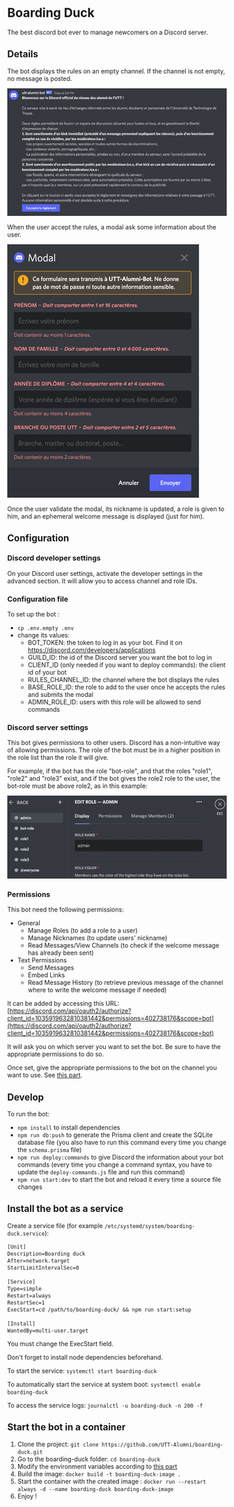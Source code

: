 # Boarding Duck
The best discord bot ever to manage newcomers on a Discord server.

## Details
The bot displays the rules on an empty channel. If the channel is not empty,
no message is posted.

![Rules example](assets/rules-example.png)

When the user accept the rules, a modal ask some information about the user.

![Modal example](assets/modal-example.png)

Once the user validate the modal, its nickname is updated, a role is
given to him, and an ephemeral welcome message is displayed (just for him).

## Configuration
### Discord developer settings
On your Discord user settings, activate the developer settings in the advanced section. It will
allow you to access channel and role IDs.

### Configuration file
To set up the bot :
- `cp .env.empty .env`
- change its values:
  - BOT_TOKEN: the token to log in as your bot. Find it on https://discord.com/developers/applications
  - GUILD_ID: the id of the Discord server you want the bot to log in
  - CLIENT_ID (only needed if you want to deploy commands): the client id of your bot
  - RULES_CHANNEL_ID: the channel where the bot displays the rules
  - BASE_ROLE_ID: the role to add to the user once he accepts the rules and submits the modal
  - ADMIN_ROLE_ID: users with this role will be allowed to send commands

### Discord server settings
This bot gives permissions to other users. Discord has a non-intuitive way of allowing permissions. The role
of the bot must be in a higher position in the role list than the role it will give.

For example, if the bot has the role "bot-role", and that the roles "role1", "role2" and "role3"
exist, and if the bot gives the role2 role to the user, the bot-role must be above role2, as in this example:

![Role list](assets/role-list.png)

### Permissions
This bot need the following permissions:
- General
  - Manage Roles (to add a role to a user)
  - Manage Nicknames (to update users' nickname)
  - Read Messages/View Channels (to check if the welcome message has already been sent)
- Text Permissions
  - Send Messages
  - Embed Links
  - Read Message History (to retrieve previous message of the channel where to write the welcome message if needed)

It can be added by accessing this URL:
[https://discord.com/api/oauth2/authorize?client_id=1035919632810381442&permissions=402738176&scope=bot](https://discord.com/api/oauth2/authorize?client_id=1035919632810381442&permissions=402738176&scope=bot)

It will ask you on which server you want to set the bot. Be sure to have the appropriate permissions to do so.

Once set, give the appropriate permissions to the bot on the channel you want to use. See [this part](#discord-server-settings).

## Develop
To run the bot:
- `npm install` to install dependencies
- `npm run db:push` to generate the Prisma client and create the SQLite database file (you also have to run this command every time you change the `schema.prisma` file)
- `npm run deploy:commands` to give Discord the information about your bot commands (every time you change a command syntax, you have to update the `deploy-commands.js` file and run this command)
- `npm run start:dev` to start the bot and reload it every time a source file changes

## Install the bot as a service
Create a service file (for example `/etc/systemd/system/boarding-duck.service`):

```
[Unit]
Description=Boarding duck
After=network.target
StartLimitIntervalSec=0

[Service]
Type=simple
Restart=always
RestartSec=1
ExecStart=cd /path/to/boarding-duck/ && npm run start:setup

[Install]
WantedBy=multi-user.target
```

You must change the ExecStart field.

Don't forget to install node dependencies beforehand.

To start the service:
`systemctl start boarding-duck`

To automatically start the service at system boot:
`systemctl enable boarding-duck`

To access the service logs:
`journalctl -u boarding-duck -n 200 -f`


## Start the bot in a container

1. Clone the project: `git clone https://github.com/UTT-Alumni/boarding-duck.git`
2. Go to the boarding-duck folder: `cd boarding-duck`
3. Modify the environment variables according to [this part](#configuration-file)
4. Build the image: `docker build -t boarding-duck-image .`
5. Start the container with the created image : `docker run --restart always -d --name boarding-duck boarding-duck-image`
6. Enjoy !
